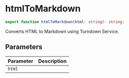 # htmlToMarkdown

```ts
export function htmlToMarkdown(html: string): string;
```

Converts HTML to Markdown using Turndown Service.

## Parameters

| Parameter | Description |
|-----------|-------------|
| `html` | |
